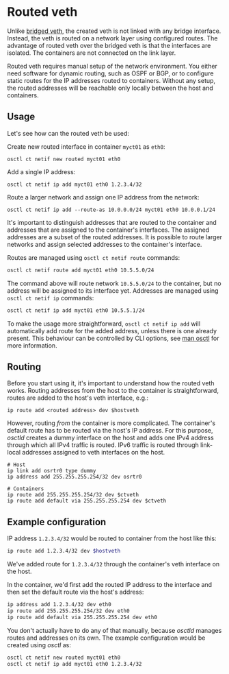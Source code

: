 # Routed veth
Unlike [bridged veth], the created veth is not linked with any bridge interface.
Instead, the veth is routed on a network layer using configured routes.
The advantage of routed veth over the bridged veth is that the interfaces are
isolated. The containers are not connected on the link layer.

Routed veth requires manual setup of the network environment. You either need
software for dynamic routing, such as OSPF or BGP, or to configure static routes
for the IP addresses routed to containers. Without any setup, the routed
addresses will be reachable only locally between the host and containers.

## Usage
Let's see how can the routed veth be used:

Create new routed interface in container `myct01` as `eth0`:
```
osctl ct netif new routed myct01 eth0
```

Add a single IP address:
```
osctl ct netif ip add myct01 eth0 1.2.3.4/32
```

Route a larger network and assign one IP address from the network:
```
osctl ct netif ip add --route-as 10.0.0.0/24 myct01 eth0 10.0.0.1/24
```

It's important to distinguish addresses that are routed to the container and
addresses that are assigned to the container's interfaces. The assigned addresses
are a subset of the routed addresses. It is possible to route larger networks
and assign selected addresses to the container's interface.

Routes are managed using `osctl ct netif route` commands:

```bash
osctl ct netif route add myct01 eth0 10.5.5.0/24
```

The command above will route network `10.5.5.0/24` to the container, but no
address will be assigned to its interface yet. Addresses are managed using
`osctl ct netif ip` commands:

```bash
osctl ct netif ip add myct01 eth0 10.5.5.1/24
```

To make the usage more straightforward, `osctl ct netif ip add` will
automatically add route for the added address, unless there is one already
present. This behaviour can be controlled by CLI options, see [man osctl] for
more information.

## Routing
Before you start using it, it's important to understand how the routed veth
works. Routing addresses from the host to the container is straightforward,
routes are added to the host's veth interface, e.g.:

```
ip route add <routed address> dev $hostveth
```

However, routing *from* the container is more complicated. The container's
default route has to be routed via the host's IP address. For this purpose,
*osctld* creates a dummy interface on the host and adds one IPv4 address through
which all IPv4 traffic is routed. IPv6 traffic is routed through link-local
addresses assigned to veth interfaces on the host.

```
# Host
ip link add osrtr0 type dummy
ip address add 255.255.255.254/32 dev osrtr0

# Containers
ip route add 255.255.255.254/32 dev $ctveth
ip route add default via 255.255.255.254 dev $ctveth
```

## Example configuration
IP address `1.2.3.4/32` would be routed to container from the host like this:

```bash
ip route add 1.2.3.4/32 dev $hostveth
```

We've added route for `1.2.3.4/32` through the container's veth interface
on the host.

In the container, we'd first add the routed IP address to the interface
and then set the default route via the host's address:

```bash
ip address add 1.2.3.4/32 dev eth0
ip route add 255.255.255.254/32 dev eth0
ip route add default via 255.255.255.254 dev eth0
```

You don't actually have to do any of that manually, because *osctld* manages
routes and addresses on its own. The example configuration would be created 
using *osctl* as:

```bash
osctl ct netif new routed myct01 eth0
osctl ct netif ip add myct01 eth0 1.2.3.4/32
```

[bridged veth]: veth-bridge.md
[man osctl]: https://man.vpsadminos.org/man8/osctl.8.html
